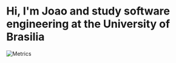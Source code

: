 # Hi, I'm Joao and study software engineering at the University of Brasilia

![Metrics](https://metrics.lecoq.io/jpcfarias?template=terminal&base.header=0&languages=1&introduction=1&topics=1&base=header%2C%20activity%2C%20community%2C%20repositories%2C%20metadata&base.indepth=false&base.hireable=false&base.skip=false&languages=false&languages.ignored=JUPYTER%20NOTEBOOK&languages.limit=8&languages.threshold=0%25&languages.other=false&languages.colors=github&languages.sections=most-used&languages.indepth=false&languages.analysis.timeout=15&languages.analysis.timeout.repositories=7.5&languages.categories=markup%2C%20programming&languages.recent.categories=markup%2C%20programming&languages.recent.load=300&languages.recent.days=14&topics=false&topics.mode=icons&topics.sort=activity&topics.limit=15&introduction=false&introduction.title=true&config.timezone=America%2FSao_Paulo)


